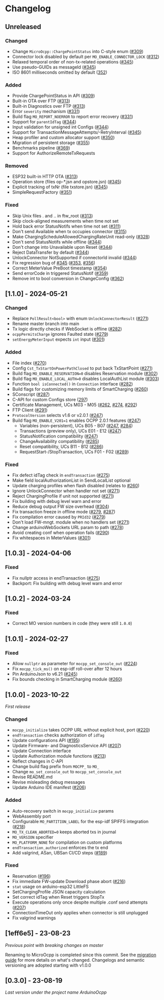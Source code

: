 # Changelog

## Unreleased

### Changed

- Change `MicroOcpp::ChargePointStatus` into C-style enum ([#309](https://github.com/matth-x/MicroOcpp/pull/309))
- Connector lock disabled by default per `MO_ENABLE_CONNECTOR_LOCK` ([#312](https://github.com/matth-x/MicroOcpp/pull/312))
- Relaxed temporal order of non-tx-related operations ([#345](https://github.com/matth-x/MicroOcpp/pull/345))
- Use pseudo-GUIDs as messageId ([#345](https://github.com/matth-x/MicroOcpp/pull/345))
- ISO 8601 milliseconds omitted by default ([352](https://github.com/matth-x/MicroOcpp/pull/352))

### Added

- Provide ChargePointStatus in API ([#309](https://github.com/matth-x/MicroOcpp/pull/309))
- Built-in OTA over FTP ([#313](https://github.com/matth-x/MicroOcpp/pull/313))
- Built-in Diagnostics over FTP ([#313](https://github.com/matth-x/MicroOcpp/pull/313))
- Error `severity` mechanism ([#331](https://github.com/matth-x/MicroOcpp/pull/331))
- Build flag `MO_REPORT_NOERROR` to report error recovery ([#331](https://github.com/matth-x/MicroOcpp/pull/331))
- Support for `parentIdTag` ([#344](https://github.com/matth-x/MicroOcpp/pull/344))
- Input validation for unsigned int Configs ([#344](https://github.com/matth-x/MicroOcpp/pull/344))
- Support for TransactionMessageAttempts/-RetryInterval ([#345](https://github.com/matth-x/MicroOcpp/pull/345))
- Heap profiler and custom allocator support ([#350](https://github.com/matth-x/MicroOcpp/pull/350))
- Migration of persistent storage ([#355](https://github.com/matth-x/MicroOcpp/pull/355))
- Benchmarks pipeline ([#369](https://github.com/matth-x/MicroOcpp/pull/369))
- Support for AuthorizeRemoteTxRequests

### Removed

- ESP32 built-in HTTP OTA ([#313](https://github.com/matth-x/MicroOcpp/pull/313))
- Operation store (files op-*.jsn and opstore.jsn) ([#345](https://github.com/matth-x/MicroOcpp/pull/345))
- Explicit tracking of txNr (file txstore.jsn) ([#345](https://github.com/matth-x/MicroOcpp/pull/345))
- SimpleRequestFactory ([#351](https://github.com/matth-x/MicroOcpp/pull/351))

### Fixed

- Skip Unix files . and .. in ftw_root ([#313](https://github.com/matth-x/MicroOcpp/pull/313))
- Skip clock-aligned measurements when time not set
- Hold back error StatusNotifs when time not set ([#311](https://github.com/matth-x/MicroOcpp/issues/311))
- Don't send Available when tx occupies connector ([#315](https://github.com/matth-x/MicroOcpp/issues/315))
- Make ChargingScheduleAllowedChargingRateUnit read-only ([#328](https://github.com/matth-x/MicroOcpp/issues/328))
- Don't send StatusNotifs while offline ([#344](https://github.com/matth-x/MicroOcpp/pull/344))
- Don't change into Unavailable upon Reset ([#344](https://github.com/matth-x/MicroOcpp/pull/344))
- Reject DataTransfer by default ([#344](https://github.com/matth-x/MicroOcpp/pull/344))
- UnlockConnector NotSupported if connectorId invalid ([#344](https://github.com/matth-x/MicroOcpp/pull/344))
- Fix regression bug of [#345](https://github.com/matth-x/MicroOcpp/pull/345) ([#353](https://github.com/matth-x/MicroOcpp/pull/353), [#356](https://github.com/matth-x/MicroOcpp/pull/356))
- Correct MeterValue PreBoot timestamp ([#354](https://github.com/matth-x/MicroOcpp/pull/354))
- Send errorCode in triggered StatusNotif ([#359](https://github.com/matth-x/MicroOcpp/pull/359))
- Remove int to bool conversion in ChangeConfig ([#362](https://github.com/matth-x/MicroOcpp/pull/362))

## [1.1.0] - 2024-05-21

### Changed

- Replace `PollResult<bool>` with enum `UnlockConnectorResult` ([#271](https://github.com/matth-x/MicroOcpp/pull/271))
- Rename master branch into main
- Tx logic directly checks if WebSocket is offline ([#282](https://github.com/matth-x/MicroOcpp/pull/282))
- `ocppPermitsCharge` ignores Faulted state ([#279](https://github.com/matth-x/MicroOcpp/pull/279))
- `setEnergyMeterInput` expects `int` input ([#301](https://github.com/matth-x/MicroOcpp/pull/301))

### Added

- File index ([#270](https://github.com/matth-x/MicroOcpp/pull/270))
- Config `Cst_TxStartOnPowerPathClosed` to put back TxStartPoint ([#271](https://github.com/matth-x/MicroOcpp/pull/271))
- Build flag `MO_ENABLE_RESERVATION=0` disables Reservation module ([#302](https://github.com/matth-x/MicroOcpp/pull/302))
- Build flag `MO_ENABLE_LOCAL_AUTH=0` disables LocalAuthList module ([#303](https://github.com/matth-x/MicroOcpp/pull/303))
- Function `bool isConnected()` in `Connection` interface ([#282](https://github.com/matth-x/MicroOcpp/pull/282))
- Build flags for customizing memory limits of SmartCharging ([#260](https://github.com/matth-x/MicroOcpp/pull/260))
- SConscript ([#287](https://github.com/matth-x/MicroOcpp/pull/287))
- C-API for custom Configs store ([297](https://github.com/matth-x/MicroOcpp/pull/297))
- Certificate Management, UCs M03 - M05 ([#262](https://github.com/matth-x/MicroOcpp/pull/262), [#274](https://github.com/matth-x/MicroOcpp/pull/274), [#292](https://github.com/matth-x/MicroOcpp/pull/292))
- FTP Client ([#291](https://github.com/matth-x/MicroOcpp/pull/291))
- `ProtocolVersion` selects v1.6 or v2.0.1 ([#247](https://github.com/matth-x/MicroOcpp/pull/247))
- Build flag `MO_ENABLE_V201=1` enables OCPP 2.0.1 features ([#247](https://github.com/matth-x/MicroOcpp/pull/247))
    - Variables (non-persistent), UCs B05 - B07 ([#247](https://github.com/matth-x/MicroOcpp/pull/247), [#284](https://github.com/matth-x/MicroOcpp/pull/284))
    - Transactions (preview only), UCs E01 - E12 ([#247](https://github.com/matth-x/MicroOcpp/pull/247))
    - StatusNotification compatibility ([#247](https://github.com/matth-x/MicroOcpp/pull/247))
    - ChangeAvailability compatibility ([#285](https://github.com/matth-x/MicroOcpp/pull/285))
    - Reset compatibility, UCs B11 - B12 ([#286](https://github.com/matth-x/MicroOcpp/pull/286))
    - RequestStart-/StopTransaction, UCs F01 - F02 ([#289](https://github.com/matth-x/MicroOcpp/pull/289))

### Fixed

- Fix defect idTag check in `endTransaction` ([#275](https://github.com/matth-x/MicroOcpp/pull/275))
- Make field localAuthorizationList in SendLocalList optional
- Update charging profiles when flash disabled (relates to [#260](https://github.com/matth-x/MicroOcpp/pull/260))
- Ignore UnlockConnector when handler not set ([#271](https://github.com/matth-x/MicroOcpp/pull/271))
- Reject ChargingProfile if unit not supported ([#271](https://github.com/matth-x/MicroOcpp/pull/271))
- Fix building with debug level warn and error
- Reduce debug output FW size overhead ([#304](https://github.com/matth-x/MicroOcpp/pull/304))
- Fix transaction freeze in offline mode ([#279](https://github.com/matth-x/MicroOcpp/pull/279), [#287](https://github.com/matth-x/MicroOcpp/pull/287))
- Fix compilation error caused by `PRId32` ([#279](https://github.com/matth-x/MicroOcpp/pull/279))
- Don't load FW-mngt. module when no handlers set ([#271](https://github.com/matth-x/MicroOcpp/pull/271))
- Change arduinoWebSockets URL param to path ([#278](https://github.com/matth-x/MicroOcpp/issues/278))
- Avoid creating conf when operation fails ([#290](https://github.com/matth-x/MicroOcpp/pull/290))
- Fix whitespaces in MeterValues ([#301](https://github.com/matth-x/MicroOcpp/pull/301))

## [1.0.3] - 2024-04-06

### Fixed

- Fix nullptr access in endTransaction ([#275](https://github.com/matth-x/MicroOcpp/pull/275))
- Backport: Fix building with debug level warn and error

## [1.0.2] - 2024-03-24

### Fixed

- Correct MO version numbers in code (they were still `1.0.0`)

## [1.0.1] - 2024-02-27

### Fixed

- Allow `nullptr` as parameter for `mocpp_set_console_out` ([#224](https://github.com/matth-x/MicroOcpp/issues/224))
- Fix `mocpp_tick_ms()` on esp-idf roll-over after 12 hours
- Pin ArduinoJson to v6.21 ([#245](https://github.com/matth-x/MicroOcpp/issues/245))
- Fix bounds checking in SmartCharging module ([#260](https://github.com/matth-x/MicroOcpp/pull/260))

## [1.0.0] - 2023-10-22

_First release_

### Changed

- `mocpp_initialize` takes OCPP URL without explicit host, port ([#220](https://github.com/matth-x/MicroOcpp/pull/220))
- `endTransaction` checks authorization of `idTag`
- Update configurations API ([#195](https://github.com/matth-x/MicroOcpp/pull/195))
- Update Firmware- and DiagnosticsService API ([#207](https://github.com/matth-x/MicroOcpp/pull/207))
- Update Connection interface
- Update Authorization module functions ([#213](https://github.com/matth-x/MicroOcpp/pull/213))
- Reflect changes in C-API
- Change build flag prefix from `MOCPP_` to `MO_`
- Change `mo_set_console_out` to `mocpp_set_console_out`
- Revise README.md
- Revise misleading debug messages
- Update Arduino IDE manifest ([#206](https://github.com/matth-x/MicroOcpp/issues/206))

### Added

- Auto-recovery switch in `mocpp_initialize` params
- WebAssembly port
- Configurable `MO_PARTITION_LABEL` for the esp-idf SPIFFS integration ([#218](https://github.com/matth-x/MicroOcpp/pull/218))
- `MO_TX_CLEAN_ABORTED=0` keeps aborted txs in journal
- `MO_VERSION` specifier
- `MO_PLATFORM_NONE` for compilation on custom platforms
- `endTransaction_authorized` enforces the tx end
- Add valgrind, ASan, UBSan CI/CD steps ([#189](https://github.com/matth-x/MicroOcpp/pull/189))

### Fixed

- Reservation ([#196](https://github.com/matth-x/MicroOcpp/pull/196))
- Fix immediate FW-update Download phase abort ([#216](https://github.com/matth-x/MicroOcpp/pull/216))
- `stat` usage on arduino-esp32 LittleFS
- SetChargingProfile JSON capacity calculation
- Set correct idTag when Reset triggers StopTx
- Execute operations only once despite multiple .conf send attempts ([#207](https://github.com/matth-x/MicroOcpp/pull/207))
- ConnectionTimeOut only applies when connector is still unplugged
- Fix valgrind warnings

## [1eff6e5] - 23-08-23

_Previous point with breaking changes on master_

Renaming to MicroOcpp is completed since this commit. See the [migration guide](https://matth-x.github.io/MicroOcpp/migration/) for more details on what's changed. Changelogs and semantic versioning are adopted starting with v1.0.0

## [0.3.0] - 23-08-19

_Last version under the project name ArduinoOcpp_
